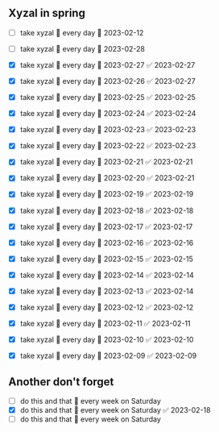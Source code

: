 ## Xyzal in spring

- [ ] take xyzal 🔁 every day 🛫 2023-02-12
- [ ] take xyzal 🔁 every day 🛫 2023-02-28
- [x] take xyzal 🔁 every day 🛫 2023-02-27 ✅ 2023-02-27
- [x] take xyzal 🔁 every day 🛫 2023-02-26 ✅ 2023-02-27
- [x] take xyzal 🔁 every day 🛫 2023-02-25 ✅ 2023-02-25
- [x] take xyzal 🔁 every day 🛫 2023-02-24 ✅ 2023-02-24
- [x] take xyzal 🔁 every day 🛫 2023-02-23 ✅ 2023-02-23
- [x] take xyzal 🔁 every day 🛫 2023-02-22 ✅ 2023-02-23
- [x] take xyzal 🔁 every day 🛫 2023-02-21 ✅ 2023-02-21
- [x] take xyzal 🔁 every day 🛫 2023-02-20 ✅ 2023-02-21
- [x] take xyzal 🔁 every day 🛫 2023-02-19 ✅ 2023-02-19
- [x] take xyzal 🔁 every day 🛫 2023-02-18 ✅ 2023-02-18
- [x] take xyzal 🔁 every day 🛫 2023-02-17 ✅ 2023-02-17
- [x] take xyzal 🔁 every day 🛫 2023-02-16 ✅ 2023-02-16
- [x] take xyzal 🔁 every day 🛫 2023-02-15 ✅ 2023-02-15
- [x] take xyzal 🔁 every day 🛫 2023-02-14 ✅ 2023-02-14
- [x] take xyzal 🔁 every day 🛫 2023-02-13 ✅ 2023-02-14
- [x] take xyzal 🔁 every day 🛫 2023-02-12 ✅ 2023-02-12
- [x] take xyzal 🔁 every day 🛫 2023-02-11 ✅ 2023-02-11
- [x] take xyzal 🔁 every day 🛫 2023-02-10 ✅ 2023-02-10
- [x] take xyzal 🔁 every day 🛫 2023-02-09 ✅ 2023-02-09



## Another don't forget

- [ ] do this and that 🔁 every week on Saturday
- [x] do this and that 🔁 every week on Saturday ✅ 2023-02-18
- [ ] do this and that 🔁 every week on Saturday
